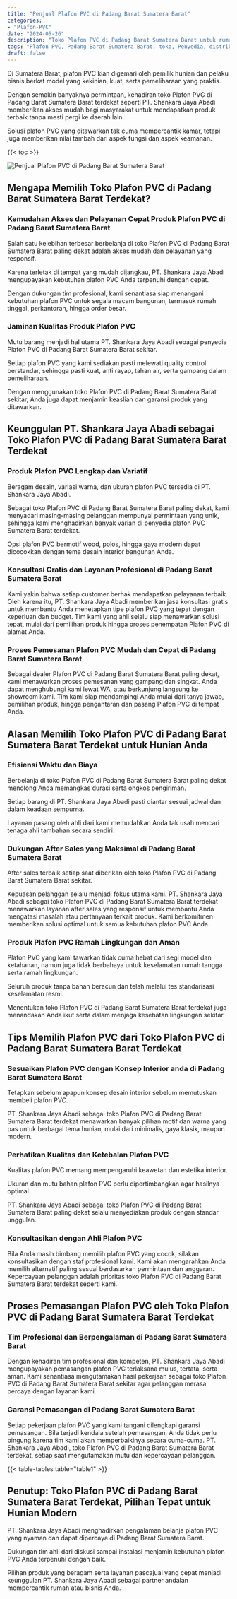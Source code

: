 ```yaml
---
title: "Penjual Plafon PVC di Padang Barat Sumatera Barat"
categories: 
- "Plafon-PVC"
date: "2024-05-26"
description: "Toko Plafon PVC di Padang Barat Sumatera Barat untuk rumah, kantor, serta toko. Material terbaik, variasi motif, warna modern, dengan jasa pemasangan oleh tenaga ahli profesional dan kepastian resmi!|Layanan penyediaan Plafon PVC di Padang Barat Sumatera Barat bagi keperluan tempat tinggal, office, atau ritel, dengan produk terbaik dan penempatan oleh tenaga ahli berpengalaman dan jaminan resmi.|Solusi Plafon PVC di Padang Barat Sumatera Barat yang terbukti bagi hunian, kantor, dan toko, dengan produk terbaik dan pemasangan dikerjakan oleh tim profesional serta garansi resmi.|Penjualan Plafon PVC di Padang Barat Sumatera Barat untuk hunian, office, dan gerai, dengan produk berkualitas dan pemasangan ditangani oleh tim ahli, disertai beserta jaminan resmi.}"
tags: "Plafon PVC, Padang Barat Sumatera Barat, toko, Penyedia, distributor"
draft: false
---
```


Di Sumatera Barat, plafon PVC kian digemari oleh pemilik hunian dan pelaku bisnis berkat model yang kekinian, kuat, serta pemeliharaan yang praktis.

Dengan semakin banyaknya permintaan, kehadiran toko Plafon PVC di Padang Barat Sumatera Barat terdekat seperti PT. Shankara Jaya Abadi memberikan akses mudah bagi masyarakat untuk mendapatkan produk terbaik tanpa mesti pergi ke daerah lain.

Solusi plafon PVC yang ditawarkan tak cuma mempercantik kamar, tetapi juga memberikan nilai tambah dari aspek fungsi dan aspek keamanan.

{{< toc >}}

![Penjual Plafon PVC di Padang Barat Sumatera Barat](/images/Plafon-PVC/Penjual-Plafon-PVC-di-Padang-Barat-Sumatera-Barat.png)


## Mengapa Memilih Toko Plafon PVC di Padang Barat Sumatera Barat Terdekat?

### Kemudahan Akses dan Pelayanan Cepat Produk Plafon PVC di Padang Barat Sumatera Barat

Salah satu kelebihan terbesar berbelanja di toko Plafon PVC di Padang Barat Sumatera Barat paling dekat adalah akses mudah dan pelayanan yang responsif.

Karena terletak di tempat yang mudah dijangkau, PT. Shankara Jaya Abadi mengupayakan kebutuhan plafon PVC Anda terpenuhi dengan cepat.

Dengan dukungan tim profesional, kami senantiasa siap menangani kebutuhan plafon PVC untuk segala macam bangunan, termasuk rumah tinggal, perkantoran, hingga order besar.

### Jaminan Kualitas Produk Plafon PVC

Mutu barang menjadi hal utama PT. Shankara Jaya Abadi sebagai penyedia Plafon PVC di Padang Barat Sumatera Barat sekitar.

Setiap plafon PVC yang kami sediakan pasti melewati quality control berstandar, sehingga pasti kuat, anti rayap, tahan air, serta gampang dalam pemeliharaan.

Dengan menggunakan toko Plafon PVC di Padang Barat Sumatera Barat sekitar, Anda juga dapat menjamin keaslian dan garansi produk yang ditawarkan.

## Keunggulan PT. Shankara Jaya Abadi sebagai Toko Plafon PVC di Padang Barat Sumatera Barat Terdekat

### Produk Plafon PVC Lengkap dan Variatif

Beragam desain, variasi warna, dan ukuran plafon PVC tersedia di PT. Shankara Jaya Abadi.

Sebagai toko Plafon PVC di Padang Barat Sumatera Barat paling dekat, kami menyadari masing-masing pelanggan mempunyai permintaan yang unik, sehingga kami menghadirkan banyak varian di penyedia plafon PVC Sumatera Barat terdekat.

Opsi plafon PVC bermotif wood, polos, hingga gaya modern dapat dicocokkan dengan tema desain interior bangunan Anda.

### Konsultasi Gratis dan Layanan Profesional di Padang Barat Sumatera Barat

Kami yakin bahwa setiap customer berhak mendapatkan pelayanan terbaik. Oleh karena itu, PT. Shankara Jaya Abadi memberikan jasa konsultasi gratis untuk membantu Anda menetapkan tipe plafon PVC yang tepat dengan keperluan dan budget. Tim kami yang ahli selalu siap menawarkan solusi tepat, mulai dari pemilihan produk hingga proses penempatan Plafon PVC di alamat Anda.

### Proses Pemesanan Plafon PVC Mudah dan Cepat di Padang Barat Sumatera Barat

Sebagai dealer Plafon PVC di Padang Barat Sumatera Barat paling dekat, kami menawarkan proses pemesanan yang gampang dan singkat. Anda dapat menghubungi kami lewat WA, atau berkunjung langsung ke showroom kami. Tim kami siap mendampingi Anda mulai dari tanya jawab, pemilihan produk, hingga pengantaran dan pasang Plafon PVC di tempat Anda.

## Alasan Memilih Toko Plafon PVC di Padang Barat Sumatera Barat Terdekat untuk Hunian Anda

### Efisiensi Waktu dan Biaya

Berbelanja di toko Plafon PVC di Padang Barat Sumatera Barat paling dekat menolong Anda memangkas durasi serta ongkos pengiriman.

Setiap barang di PT. Shankara Jaya Abadi pasti diantar sesuai jadwal dan dalam keadaan sempurna.

Layanan pasang oleh ahli dari kami memudahkan Anda tak usah mencari tenaga ahli tambahan secara sendiri.

### Dukungan After Sales yang Maksimal di Padang Barat Sumatera Barat

After sales terbaik setiap saat diberikan oleh toko Plafon PVC di Padang Barat Sumatera Barat sekitar.

Kepuasan pelanggan selalu menjadi fokus utama kami. PT. Shankara Jaya Abadi sebagai toko Plafon PVC di Padang Barat Sumatera Barat terdekat menawarkan layanan after sales yang responsif untuk membantu Anda mengatasi masalah atau pertanyaan terkait produk. Kami berkomitmen memberikan solusi optimal untuk semua kebutuhan plafon PVC Anda.

### Produk Plafon PVC Ramah Lingkungan dan Aman

Plafon PVC yang kami tawarkan tidak cuma hebat dari segi model dan ketahanan, namun juga tidak berbahaya untuk keselamatan rumah tangga serta ramah lingkungan.

Seluruh produk tanpa bahan beracun dan telah melalui tes standarisasi keselamatan resmi.

Menentukan toko Plafon PVC di Padang Barat Sumatera Barat terdekat juga menandakan Anda ikut serta dalam menjaga kesehatan lingkungan sekitar.

## Tips Memilih Plafon PVC dari Toko Plafon PVC di Padang Barat Sumatera Barat Terdekat

### Sesuaikan Plafon PVC dengan Konsep Interior anda di Padang Barat Sumatera Barat

Tetapkan sebelum apapun konsep desain interior sebelum memutuskan membeli plafon PVC.

PT. Shankara Jaya Abadi sebagai toko Plafon PVC di Padang Barat Sumatera Barat terdekat menawarkan banyak pilihan motif dan warna yang pas untuk berbagai tema hunian, mulai dari minimalis, gaya klasik, maupun modern.

### Perhatikan Kualitas dan Ketebalan Plafon PVC

Kualitas plafon PVC memang mempengaruhi keawetan dan estetika interior.

Ukuran dan mutu bahan plafon PVC perlu dipertimbangkan agar hasilnya optimal.

PT. Shankara Jaya Abadi sebagai toko Plafon PVC di Padang Barat Sumatera Barat paling dekat selalu menyediakan produk dengan standar unggulan.

### Konsultasikan dengan Ahli Plafon PVC

Bila Anda masih bimbang memilih plafon PVC yang cocok, silakan konsultasikan dengan staf profesional kami. Kami akan mengarahkan Anda memilih alternatif paling sesuai berdasarkan permintaan dan anggaran. Kepercayaan pelanggan adalah prioritas toko Plafon PVC di Padang Barat Sumatera Barat terdekat seperti kami.

## Proses Pemasangan Plafon PVC oleh Toko Plafon PVC di Padang Barat Sumatera Barat Terdekat

### Tim Profesional dan Berpengalaman di Padang Barat Sumatera Barat

Dengan kehadiran tim profesional dan kompeten, PT. Shankara Jaya Abadi mengupayakan pemasangan plafon PVC terlaksana mulus, tertata, serta aman. Kami senantiasa mengutamakan hasil pekerjaan sebagai toko Plafon PVC di Padang Barat Sumatera Barat sekitar agar pelanggan merasa percaya dengan layanan kami.

### Garansi Pemasangan di Padang Barat Sumatera Barat

Setiap pekerjaan plafon PVC yang kami tangani dilengkapi garansi pemasangan. Bila terjadi kendala setelah pemasangan, Anda tidak perlu bingung karena tim kami akan memperbaikinya secara cuma-cuma. PT. Shankara Jaya Abadi, toko Plafon PVC di Padang Barat Sumatera Barat terdekat, setiap saat mengutamakan mutu dan kepercayaan pelanggan.

{{< table-tables table="table1" >}}

## Penutup: Toko Plafon PVC di Padang Barat Sumatera Barat Terdekat, Pilihan Tepat untuk Hunian Modern

PT. Shankara Jaya Abadi menghadirkan pengalaman belanja plafon PVC yang nyaman dan dapat dipercaya di Padang Barat Sumatera Barat.

Dukungan tim ahli dari diskusi sampai instalasi menjamin kebutuhan plafon PVC Anda terpenuhi dengan baik.

Pilihan produk yang beragam serta layanan pascajual yang cepat menjadi keunggulan PT. Shankara Jaya Abadi sebagai partner andalan mempercantik rumah atau bisnis Anda.